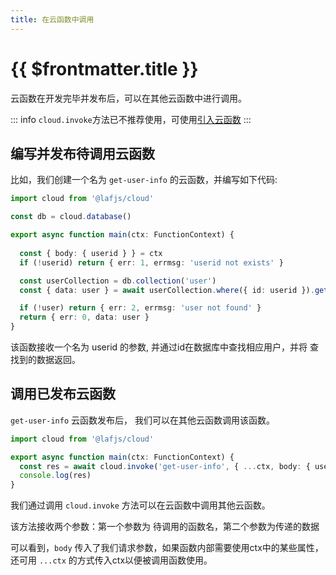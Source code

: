 ```yaml
---
title: 在云函数中调用
---
```


# {{ $frontmatter.title }}

云函数在开发完毕并发布后，可以在其他云函数中进行调用。

::: info
`cloud.invoke`方法已不推荐使用，可使用[引入云函数](/guide/function/use-function.html#云函数引入)
:::

## 编写并发布待调用云函数

比如，我们创建一个名为 `get-user-info` 的云函数，并编写如下代码:

```typescript
import cloud from '@lafjs/cloud'

const db = cloud.database()

export async function main(ctx: FunctionContext) {
  
  const { body: { userid } } = ctx
  if (!userid) return { err: 1, errmsg: 'userid not exists' }

  const userCollection = db.collection('user')
  const { data: user } = await userCollection.where({ id: userid }).get()

  if (!user) return { err: 2, errmsg: 'user not found' }
  return { err: 0, data: user }
}
```

该函数接收一个名为 userid 的参数, 并通过id在数据库中查找相应用户，并将 查找到的数据返回。

## 调用已发布云函数

`get-user-info` 云函数发布后， 我们可以在其他云函数调用该函数。

```typescript
import cloud from '@lafjs/cloud'

export async function main(ctx: FunctionContext) {
  const res = await cloud.invoke('get-user-info', { ...ctx, body: { userid: 'user id' }})
  console.log(res)
}
```

我们通过调用 `cloud.invoke` 方法可以在云函数中调用其他云函数。

该方法接收两个参数：第一个参数为 待调用的函数名，第二个参数为传递的数据

可以看到，`body` 传入了我们请求参数，如果函数内部需要使用ctx中的某些属性，还可用 `...ctx` 的方式传入ctx以便被调用函数使用。

